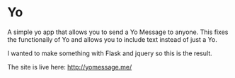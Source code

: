 Yo
==

A simple yo app that allows you to send a Yo Message to anyone. This fixes the functionaily of Yo and allows you to include text instead of just a Yo.

I wanted to make something with Flask and jquery so this is the result.

The site is live here: http://yomessage.me/
